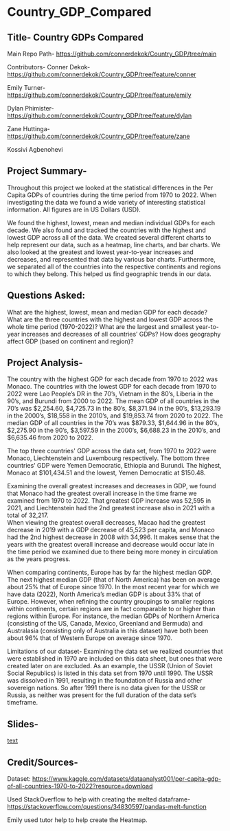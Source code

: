 # Country_GDP_Compared

## Title- Country GDPs Compared

Main Repo Path- https://github.com/connerdekok/Country_GDP/tree/main

Contributors- 
Conner Dekok- https://github.com/connerdekok/Country_GDP/tree/feature/conner

Emily Turner- https://github.com/connerdekok/Country_GDP/tree/feature/emily
 
Dylan Phimister- https://github.com/connerdekok/Country_GDP/tree/feature/dylan

Zane Huttinga- https://github.com/connerdekok/Country_GDP/tree/feature/zane

Kossivi Agbenohevi 



## Project Summary- 
Throughout this project we looked at the statistical differences in the Per Capita GDPs of countries during the time period from 1970 to 2022.  When investigating the data we found a wide variety of interesting statistical information. All figures are in US Dollars (USD).

We found the highest, lowest, mean and median individual GDPs for each decade. We also found and tracked the countries with the highest and lowest GDP across all of the data. We created several different charts to help represent our data, such as a heatmap, line charts, and bar charts. We also looked at the greatest and lowest year-to-year increases and decreases, and represented that data by various bar charts. Furthermore, we separated all of the countries into the respective continents and regions to which they belong. This helped us find geographic trends in our data. 


## Questions Asked: 
What are the highest, lowest, mean and median GDP for each decade?
What are the three countries with the highest and lowest GDP across the whole time period (1970-2022)?
What are the largest and smallest year-to-year increases and decreases of all countries’ GDPs?
How does geography affect GDP (based on continent and region)?

## Project Analysis- 
The country with the highest GDP for each decade from 1970 to 2022 was Monaco. 
The countries with the lowest GDP for each decade from 1970 to 2022 were Lao People’s DR in the 70’s, Vietnam in the 80’s, Liberia in the 90’s, and Burundi from 2000 to 2022.
The mean GDP of all countries in the 70’s was $2,254.60, $4,725.73 in the 80’s, $8,371.94 in the 90’s, $13,293.19 in the 2000’s, $18,558 in the 2010’s, and $19,853.74 from 2020 to 2022.
The median GDP of all countries in the 70’s was $879.33, $1,644.96 in the 80’s, $2,275.90 in the 90’s, $3,597.59 in the 2000’s, $6,688.23 in the 2010’s, and $6,635.46 from 2020 to 2022.

The top three countries' GDP across the data set, from 1970 to 2022 were Monaco, Liechtenstein and Luxembourg respectively. The bottom three countries’ GDP were Yemen Democratic, Ethiopia and Burundi. The highest, Monaco at $101,434.51 and the lowest, Yemen Democratic at $150.48.   

Examining the overall greatest increases and decreases in GDP, we found that Monaco had the greatest overall increase in the time frame we examined from 1970 to 2022.  That greatest GDP increase was 52,595 in 2021, and Liechtenstein had the 2nd greatest increase also in 2021 with a total of 32,217.  
When viewing the greatest overall decreases, Macao had the greatest decrease in 2019 with a GDP decrease of 45,523 per capita, and Monaco had the 2nd highest decrease in 2008 with 34,996. It makes sense that the years with the greatest overall increase and decrease would occur late in the time period we examined due to there being more money in circulation as the years progress. 

When comparing continents, Europe has by far the highest median GDP. The next highest median GDP (that of North America) has been on average about 25% that of Europe since 1970. In the most recent year for which we have data (2022), North America’s median GDP is about 33% that of Europe.
However, when refining the country groupings to smaller regions within continents, certain regions are in fact comparable to or higher than regions within Europe. For instance, the median GDPs of Northern America (consisting of the US, Canada, Mexico, Greenland and Bermuda) and Australasia (consisting only of Australia in this dataset) have both been about 96% that of Western Europe on average since 1970.

Limitations of our dataset- Examining the data set we realized countries that were established in 1970 are included on this data sheet, but ones that were created later on are excluded.  As an example, the USSR (Union of Soviet Social Republics) is listed in this data set from 1970 until 1990. The USSR was dissolved in 1991, resulting in the foundation of Russia and other sovereign nations. So after 1991 there is no data given for the USSR or Russia, as neither was present for the full duration of the data set’s timeframe. 


## Slides- 
[text](<Project 1 PowerPoint Slides.pdf>)



## Credit/Sources- 
Dataset: https://www.kaggle.com/datasets/dataanalyst001/per-capita-gdp-of-all-countries-1970-to-2022?resource=download

Used StackOverflow to help with creating the melted dataframe- 
	https://stackoverflow.com/questions/34830597/pandas-melt-function

Emily used tutor help to help create the Heatmap.  

